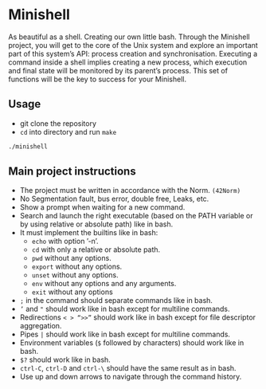 # Minishell

As beautiful as a shell.
Creating our own little bash.
Through the Minishell project, you will get to the core of the Unix system and explore an important part of this system’s API: process creation and synchronisation. Executing a command inside a shell implies creating a new process, which execution and final state will be monitored by its parent’s process. This set of functions will be the key to success for your Minishell.

## Usage
- git clone the repository
- `cd` into directory and run `make`
```bash
./minishell
```
## Main project instructions
- The project must be written in accordance with the Norm. `(42Norm)`
- No Segmentation fault, bus error, double free, Leaks, etc.
- Show a prompt when waiting for a new command.
- Search and launch the right executable (based on the PATH  variable or by using relative or absolute path) like in bash.
- It must implement the builtins like in bash:
  - `echo` with option ’-n’.
  - `cd` with only a relative or absolute path.
  - `pwd` without any options.
  - `export` without any options.
  - `unset` without any options.
  - `env` without any options and any arguments.
  - `exit` without any options
-  `;` in the command should separate commands like in bash.
- `’` and `"` should work like in bash except for multiline commands.
- Redirections `< > “>>”` should work like in bash except for file descriptor aggregation.
- Pipes `|` should work like in bash except for multiline commands.
- Environment variables (`$` followed by characters) should work like in bash.
- `$?` should work like in bash.
- `ctrl-C`, `ctrl-D` and `ctrl-\` should have the same result as in bash.
- Use up and down arrows to navigate through the command history.
